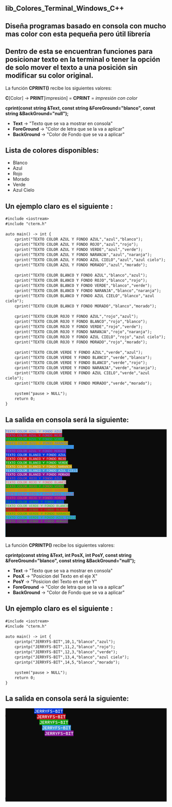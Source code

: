 ## lib_Colores_Terminal_Windows_C++
## Diseña programas basado en consola con mucho mas color con esta pequeña pero útil librería

## Dentro de esta se encuentran funciones para posicionar texto en la terminal o tener la opción de solo mover el texto a una posición sin modificar su color original.

La función **CPRINT()** recibe los siguientes valores: 

**C**[Color] -> **PRINT**[impresión] = **CPRINT** = *impresión con color*

**cprint(const string &Text, const string &ForeGround="blanco", const string &BackGround="null");**

* **Text**        -> "Texto que se va a mostrar en consola"
* **ForeGround**  -> "Color de letra que se la va a aplicar"
* **BackGround**  -> "Color de Fondo que se va a aplicar"

## Lista de colores disponibles:
* Blanco
* Azul
* Rojo
* Morado
* Verde
* Azul Cielo

## Un ejemplo claro es el siguiente :
~~~
#include <iostream>
#include "cterm.h"

auto main() -> int {
    cprint("TEXTO COLOR AZUL Y FONDO AZUL","azul","blanco");
    cprint("TEXTO COLOR AZUL Y FONDO ROJO","azul","rojo");
    cprint("TEXTO COLOR AZUL Y FONDO VERDE","azul","verde");
    cprint("TEXTO COLOR AZUL Y FONDO NARANJA","azul","naranja");
    cprint("TEXTO COLOR AZUL Y FONDO AZUL CIELO","azul","azul cielo");
    cprint("TEXTO COLOR AZUL Y FONDO MORADO","azul","morado");

    cprint("TEXTO COLOR BLANCO Y FONDO AZUL","blanco","azul");
    cprint("TEXTO COLOR BLANCO Y FONDO ROJO","blanco","rojo");
    cprint("TEXTO COLOR BLANCO Y FONDO VERDE","blanco","verde");
    cprint("TEXTO COLOR BLANCO Y FONDO NARANJA","blanco","naranja");
    cprint("TEXTO COLOR BLANCO Y FONDO AZUL CIELO","blanco","azul cielo");
    cprint("TEXTO COLOR BLANCO Y FONDO MORADO","blanco","morado");

    cprint("TEXTO COLOR ROJO Y FONDO AZUL","rojo","azul");
    cprint("TEXTO COLOR ROJO Y FONDO BLANCO","rojo","blanco");
    cprint("TEXTO COLOR ROJO Y FONDO VERDE","rojo","verde");
    cprint("TEXTO COLOR ROJO Y FONDO NARANJA","rojo","naranja");
    cprint("TEXTO COLOR ROJO Y FONDO AZUL CIELO","rojo","azul cielo");
    cprint("TEXTO COLOR ROJO Y FONDO MORADO","rojo","morado");

    cprint("TEXTO COLOR VERDE Y FONDO AZUL","verde","azul");
    cprint("TEXTO COLOR VERDE Y FONDO BLANCO","verde","blanco");
    cprint("TEXTO COLOR VERDE Y FONDO BLANCO","verde","rojo");
    cprint("TEXTO COLOR VERDE Y FONDO NARANJA","verde","naranja");
    cprint("TEXTO COLOR VERDE Y FONDO AZUL CIELO","verde","azul cielo");
    cprint("TEXTO COLOR VERDE Y FONDO MORADO","verde","morado");

    system("pause > NULL");
    return 0;
}
~~~

## La salida en consola será la siguiente:

![IMAGE NOT FOUND](/image/output_main.png)


La función **CPRINTP()** recibe los siguientes valores: 

**cprintp(const string &Text, int PosX, int PosY, const string &ForeGround="blanco", const string &BackGround="null");**

* **Text**        -> "Texto que se va a mostrar en consola"
* **PosX**        -> "Posicion del Texto en el eje X"
* **PosY**        -> "Posicion del Texto en el eje Y"
* **ForeGround**  -> "Color de letra que se la va a aplicar"
* **BackGround**  -> "Color de Fondo que se va a aplicar"

## Un ejemplo claro es el siguiente :

~~~
#include <iostream>
#include "cterm.h"

auto main() -> int {
    cprintp("JERRYFS-BIT",10,1,"blanco","azul");
    cprintp("JERRYFS-BIT",11,2,"blanco","rojo");
    cprintp("JERRYFS-BIT",12,3,"blanco","verde");
    cprintp("JERRYFS-BIT",13,4,"blanco","azul cielo");
    cprintp("JERRYFS-BIT",14,5,"blanco","morado");
    
    system("pause > NULL");
    return 0;
}
~~~


## La salida en consola será la siguiente:

![IMAGE NOT FOUND](/image/output2_main.png)
